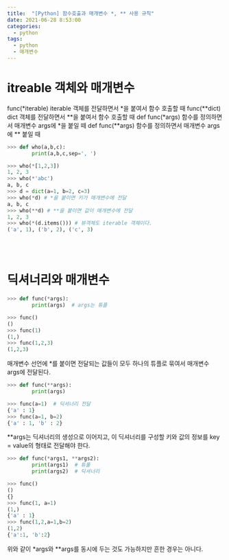 ```yaml
---
title:  "[Python] 함수호출과 매개변수 *, ** 사용 규칙"
date: 2021-06-28 8:53:00
categories:
  - python
tags:
  - python
  - 매개변수
---
```


# itreable 객체와 매개변수

func(*iterable)  iterable 객체를 전달하면서 *을 붙여서 함수 호출할 때
func(**dict) dict 객체를 전달하면서 **을 붙여서 함수 호출할 때
def func(*args) 함수를 정의하면서 매개변수 args에 *을 붙일 떼
def func(**args) 함수를 정의하면서 매개변수 args에 ** 붙일 때

```python
>>> def who(a,b,c):
        print(a,b,c,sep=', ')

>>> who(*[1,2,3])
1, 2, 3
>>> who(*'abc')
a, b, c
>>> d = dict(a=1, b=2, c=3)
>>> who(*d) # *을 붙이면 키가 매개변수에 전달
a, b, c
>>> who(**d) # **을 붙이면 값이 매개변수에 전달
1, 2, 3
>>> who(*(d.items())) # 뷰객체도 iterable 객체이다.
('a', 1), ('b', 2), ('c', 3)
```
<br>
<br>


# 딕셔너리와 매개변수
```python
>>> def func(*args):
        print(args)  # args는 튜플

>>> func()
()
>>> func(1)
(1,)
>>> func(1,2,3)
(1,2,3)
```
매개변수 선언에 *를 붙이면 전달되는 값들이 모두 하나의 튜플로 묶여서 매개변수 args에 전달된다.

```python
>>> def func(**args):
        print(args)

>>> func(a=1)  # 딕셔너리 전달
{'a' : 1}
>>> func(a=1, b=2)
{'a' : 1, 'b' : 2}
```
**args는 딕셔너리의 생성으로 이어지고, 이 딕셔너리를 구성할 키와 값의 정보를 key = value의 형태로 전달해야 한다.

```python
>>> def func(*args1, **args2):
        print(args1)  # 튜풀
        print(args2)  # 딕셔너리

>>> func()
()
{}
>>> func(1, a=1)
(1,)
{'a' : 1}
>>> func(1,2,a=1,b=2)
(1,2)
{'a':1, 'b':2}
```
위와 같이 *args와 **args를 동시에 두는 것도 가능하지만 흔한 경우는 아니다.